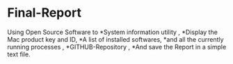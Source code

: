 # Final-Report
Using Open Source Software to *System information utility , *Display the Mac product key and ID, *A list of installed softwares, *and all the currently running processes , *GITHUB-Repository , *And save the Report in a simple text file.
